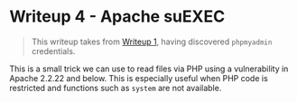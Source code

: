 # Writeup 4 - Apache suEXEC

> This writeup takes from [Writeup 1](../writeup1/README.md), having discovered `phpmyadmin` credentials.

This is a small trick we can use to read files via PHP using a vulnerability in Apache 2.2.22 and below. This is especially useful when PHP code is restricted and functions such as `system` are not available.

